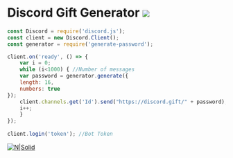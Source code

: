 # Discord Gift Generator ![](https://discordsl.com/assets/icons/534541605781241856.png)
```js
const Discord = require('discord.js');
const client = new Discord.Client();
const generator = require('generate-password');

client.on('ready', () => {
    var i = 0;
    while (i<1000) { //Number of messages
    var password = generator.generate({
    length: 16,
    numbers: true
});
    client.channels.get('Id').send("https://discord.gift/" + password); //Channel ID
    i++;
    }
});
 
client.login('token'); //Bot Token 
```

[![N|Solid](https://i.imgur.com/pCQZbUc.png)](https://github.com/Hiteke/Discord-gift-generator/archive/v0.1.zip)


